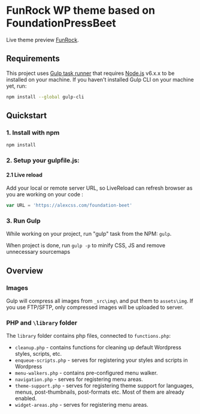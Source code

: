 # FunRock WP theme based on FoundationPressBeet
Live theme preview [FunRock](http://projects.beetroot.se/academy/2017/poltava/alexcss/funrock/).

## Requirements

This project uses [Gulp task runner](http://gulpjs.com/) that requires [Node.js](http://nodejs.org) v6.x.x  to be installed on your machine. 
If you haven't installed Gulp CLI on your machine yet, run:

```bash
npm install --global gulp-cli
```

## Quickstart

### 1. Install with npm

```bash
npm install
```

### 2. Setup your gulpfile.js:

#### 2.1 Live reload
Add your local or remote server URL, so LiveReload can refresh browser as you are working on your code :

```javascript
var URL = 'https://alexcss.com/foundation-beet'
```

### 3. Run Gulp

While working on your project, run "gulp" task from the NPM: `gulp`.

When project is done, run `gulp -p` to minify CSS, JS and remove unnecessary sourcemaps

## Overview
### Images
Gulp will compress all images from `_src\img\` and put them to `assets\img`. If you use FTP/SFTP, only compressed images will be uploaded to server.
### PHP and `\library` folder

The `library` folder contains php files, connected to `functions.php`:

* `cleanup.php` - contains functions for cleaning up default Wordpress styles, scripts, etc.
* `enqueue-scripts.php` - serves for registering your styles and scripts in Wordpress
* `menu-walkers.php` - contains pre-configured menu walker.
* `navigation.php` - serves for registering menu areas.
* `theme-support.php` - serves for registering theme support for languages, menus, post-thumbnails, post-formats etc. Most of them are already enabled.
* `widget-areas.php` - serves for registering menu areas.
